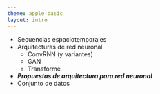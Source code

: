 ```yaml
---
theme: apple-basic
layout: intro
---
```


<BarTop title="Agenda" />

* Secuencias espaciotemporales
* Arquitecturas de red neuronal
    * ConvRNN (y variantes)
    * GAN
    * Transforme
* ***Propuestas de arquitectura para red neuronal***
* Conjunto de datos

<BarBottom />

